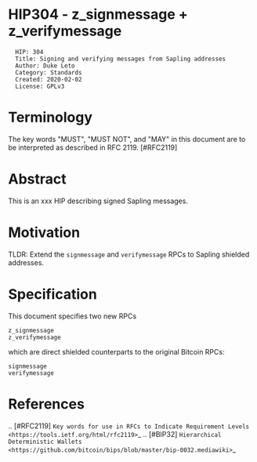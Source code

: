 # HIP304 - z\_signmessage + z\_verifymessage

```
  HIP: 304
  Title: Signing and verifying messages from Sapling addresses
  Author: Duke Leto
  Category: Standards
  Created: 2020-02-02
  License: GPLv3
```

# Terminology

The key words "MUST", "MUST NOT", and "MAY" in this document are to be interpreted as described in RFC 2119.
[#RFC2119]

# Abstract

This is an xxx HIP describing signed Sapling messages.

# Motivation

TLDR: Extend the `signmessage` and `verifymessage` RPCs to Sapling shielded addresses.

# Specification

This document specifies two new RPCs

    z_signmessage
    z_verifymessage

which are direct shielded counterparts to the original Bitcoin RPCs:

    signmessage
    verifymessage


# References

.. [#RFC2119] `Key words for use in RFCs to Indicate Requirement Levels <https://tools.ietf.org/html/rfc2119>`_
.. [#BIP32] `Hierarchical Deterministic Wallets <https://github.com/bitcoin/bips/blob/master/bip-0032.mediawiki>`_

